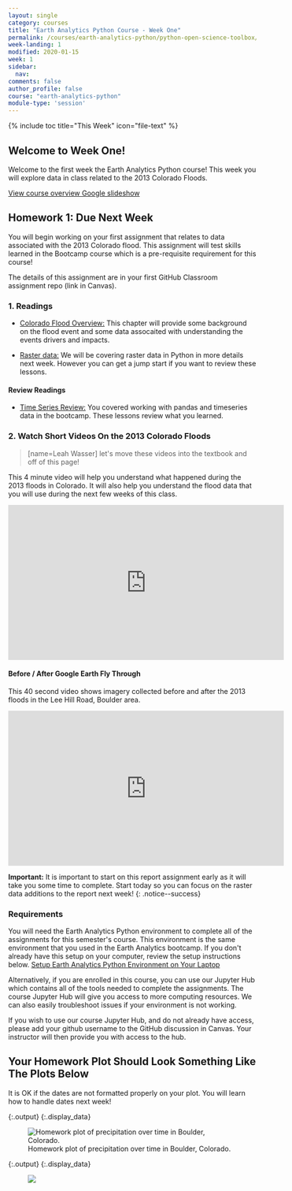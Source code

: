 ```yaml
---
layout: single
category: courses
title: "Earth Analytics Python Course - Week One"
permalink: /courses/earth-analytics-python/python-open-science-toolbox/
week-landing: 1
modified: 2020-01-15
week: 1
sidebar:
  nav:
comments: false
author_profile: false
course: "earth-analytics-python"
module-type: 'session'
---
```

{% include toc title="This Week" icon="file-text" %}

<div class="notice--info" markdown="1">

## <i class="fa fa-ship" aria-hidden="true"></i> Welcome to Week One!

Welcome to the first week the Earth Analytics Python course! This week you will explore data
in class related to the 2013 Colorado Floods. 


<a class="btn btn--success btn--x-large" href="https://docs.google.com/presentation/d/1WJV_taQN6u0Lt5PO5wN5601ZHRtyQFdcKB54HmSw1t0/edit?usp=sharing" target= "_blank"> <i class="fa fa-youtube-play" aria-hidden="true"></i> View course overview Google slideshow
</a>

<!--
<a class="btn btn--success btn--large" href="https://docs.google.com/document/d/1EY9vxr3bAi81xfuIcNvjMRQqbSkXc9qoau0Pn3cahLQ/edit" target= "_blank"> View climate change google doc
</a>
<a class="btn btn--success btn--large" href="https://docs.google.com/document/d/1XuPS0oHh6lRo47sQ4XB-WSWvRQBoS2HWksNc6v_JSic/edit#
" target= "_blank"> View FLOODING change google doc
</a>
-->

</div>

## <i class="fa fa-pencil"></i> Homework 1: Due Next Week

You will begin working on your first assignment that relates to data associated with the 2013 Colorado flood. 
This assignment will test skills learned in the Bootcamp course which is a pre-requisite requirement for this course! 

The details of this assignment are in your first GitHub Classroom assignment repo (link in Canvas). 


### 1. Readings

* <a href="https://www.earthdatascience.org/courses/use-data-open-source-python/data-stories/colorado-2013-floods/an-overview-of-the-colorado-2013-floods/">Colorado Flood Overview:</a> This chapter will provide some background on the flood event and some data assocaited with understanding the events drivers and impacts. 

* <a href="https://www.earthdatascience.org/courses/use-data-open-source-python/data-stories/lidar-raster-data/lidar-intro/">Raster data:</a> We will be covering raster data in Python in more details next week. However you can get a jump start if you want to review these lessons.  

#### Review Readings
* <a href="https://www.earthdatascience.org/courses/use-data-open-source-python/use-time-series-data-in-python/date-time-types-in-pandas-python/">Time Series Review:</a> You covered working with pandas and timeseries data in the bootcamp. These lessons review what you learned.


<!--
# For now commenting this out. 
To complete this week's homework, review the following materials.

### 1. Read the Following Articles On Reproducible Science and Review Slides on Open Science

These articles and slides provide an overview of reproducibility and open science. Some of this will be a review from what was covered in the Earth Analytics Bootcamp course.

* <a href="https://genomebiology.biomedcentral.com/articles/10.1186/s13059-015-0850-7" target="_blank">Five selfish reasons to work reproducibly - Florian Markowetz</a>
* <a href="http://journals.plos.org/plosbiology/article?id=10.1371/journal.pbio.1002303" target="_blank"> Computing Workflows for Biologists: A Roadmap</a>

<a class="btn btn--success" href="{{ site.url }}/slide-shows/share-publish-archive/" target= "_blank"> <i class="fa fa-youtube-play" aria-hidden="true"></i>
View Slideshow: Share, Publish & Archive Code & Data</a>
-->



### 2. Watch Short Videos On the 2013 Colorado Floods
> [name=Leah Wasser] let's move these videos into the textbook and off of this page! 

This 4 minute video will help you understand what happened during the 2013
floods in Colorado. It will also help you understand the flood data that you will use 
during the next few weeks of this class.

<iframe width="560" height="315" src="https://www.youtube.com/embed/IHIckvWhwoo" frameborder="0" allowfullscreen></iframe>

#### Before / After Google Earth Fly Through

This 40 second video shows imagery collected before and after the 2013 floods in the Lee Hill Road, Boulder area.

<iframe width="560" height="315" src="https://www.youtube.com/embed/bUcWERTM-OA?rel=0&loop=1" frameborder="0" allowfullscreen></iframe>


<i class="fa fa-star" aria-hidden="true"></i> **Important:** It is important to start on this report assignment early as it will take you some time to complete. Start today so you can focus on the raster data additions to the report next week! 
{: .notice--success}


### Requirements

You will need the Earth Analytics Python environment to complete all of the assignments for this semester's course. This environment is the same environment that you used in the Earth Analytics bootcamp. If you don't already have this setup on your computer, review the setup instructions below. 
<a href= "{{ site.url }}/workshops/setup-earth-analytics-python/">Setup Earth Analytics Python Environment on Your Laptop</a>


Alternatively, if you are enrolled in this course, you can use our Jupyter Hub which contains all of the tools needed to complete the assignments. The course Jupyter Hub will give you access to more computing resources. We can also easily troubleshoot issues if your environment is not working. 

If you wish to use our course Jupyter Hub, and do not already have access, please add your github username to the GitHub discussion in Canvas. Your instructor will then provide you with access to the hub.



<!-- start homework activity 

### 5. Complete Assignment Below By Wed, January 29, 2020 at NOON Mountain Time

After you have complete the tasks above, complete the assignment below.

Submit your `.html` document and `.ipynb` document to Canvas.



<div class="notice--warning" markdown="1">

## <i class="fa fa-pencil-square-o" aria-hidden="true"></i> Homework Submission For Next Week: Class Activities

****

*The following two activities will be completed during our class period. However if you are taking the class remotely - please be sure to complete this as well. It will count towards your participation in this class. Ideally you should work with 1 or 2 other people on this diagram. However if you are in another location and are not able to team up with someone, you can complete this on your own!*


#### <i class="fa fa-pencil-square-o" aria-hidden="true"></i> Part 1 - Activity: Drivers and Impacts Quantified - (5 Participation Points)

This activity is can be completed during the class period. If you are taking the course remotely be sure to also complete this for your homework. 

Complete the <a href = "{{ site.url }}/courses/earth-analytics-python/python-open-science-toolbox/use-data-for-science/">google earth activity</a>. Then as a group (or individually), discuss the following questions.

* What differences do you see in the landscape between 2012 and 2013?
  * For each difference: What caused that difference in the landscape?
  * For each difference: How can you quantify the difference?
  
* For each CAUSE listed above, could you somehow quantitatively record the "size" or impact of the cause?
* Was the cause - caused by something else (i.e. did something else DRIVE the cause)?

Now, go to Canvas. In the `Google Earth -- Flood Drivers and Impacts Activity` discussion create a <kbd>reply</kbd> that includes:

1. Atleast 3 differences or changes that your group noticed in the imagery.
2. What data you could use to quantify each different that you noticed.
3. What might have caused that change in the landscape?
4. How would you measure that driver that caused the change in the landscape.

Organize your response in a table like the one below. Do not use the example below in your piazza post UNLESS you can come up with another way to quantify how many (or the degree to which) trees were lost! Also note the example provided below is using manually measured data. You may know of other ways to measure tree loss.

An example table that shows what you might post:


|  Difference | Data you can use to quantify the change | What drove the change  | How could you quantify that driver |
|:---|:---|:---|:---|
| Trees are missing after the flood  | human field survey of trees  | Large boulders swept downstream by flood waters  | changes in terrain pre-post flood |
| Difference 2 | Data used  | Driver of the change  | Data to quantify driver  |
|==
| Difference 2 | Data used  | Driver of the change  | Data to quantify driver  |


**IMPORTANT:** Only one person in the group needs to post the table. Each other member should reply with the words "I am in this group" to get credit. Or the group leader can simply add the first and last names of other members who contributed to the post. 


When everyone has posted - scroll through all of the posts and select 3 tables that you <kbd>like</kbd>. Click the <kbd>like</kbd> button for those posts.

**** 


## <i class="fa fa-pencil-square-o" aria-hidden="true"></i> Colorado Flood Report: Homework Due in Two Weeks: Create A Report Using Jupyter Notebooks 

Create a report on the Colorado Flood event that occured in 2013. follow the directions in the 1-colorado-flood GitHub repo for the ea-python course to complete this assignment. You will submit your assignment using GitHub / GitHub classroom.  





**** 

</div>
--> 
<!-- end homework activity -->

## Your Homework Plot Should Look Something Like The Plots Below
It is OK if the dates are not formatted properly on your plot. You will learn how to handle dates next week! 



{:.output}
{:.display_data}

<figure>

<img src = "{{ site.url }}/images/courses/earth-analytics-python/01-science-toolbox/2018-02-05-science-toolbox-landing/2018-02-05-science-toolbox-landing_4_0.png" alt = "Homework plot of precipitation over time in Boulder, Colorado.">
<figcaption>Homework plot of precipitation over time in Boulder, Colorado.</figcaption>

</figure>





{:.output}
{:.display_data}

<figure>

<img src = "{{ site.url }}/images/courses/earth-analytics-python/01-science-toolbox/2018-02-05-science-toolbox-landing/2018-02-05-science-toolbox-landing_5_0.png">

</figure>




